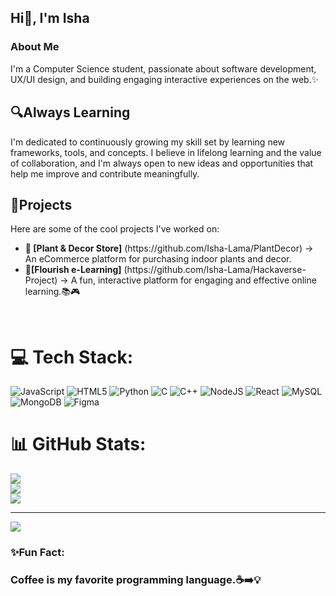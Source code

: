 ## Hi👋, I'm Isha

<h3>About Me</h3> 
I'm a Computer Science student, passionate about software development, UX/UI design, and building engaging interactive experiences on the web.✨ 

## 🔍Always Learning
I'm dedicated to continuously growing my skill set by learning new frameworks, tools, and concepts. I believe in lifelong learning and the value of collaboration, and I'm always open to new ideas and opportunities that help me improve and contribute meaningfully. 


## 🔧Projects
Here are some of the cool projects I've worked on:
<ul>
 <li><b>🌿 [Plant & Decor Store]</b> (https://github.com/Isha-Lama/PlantDecor) → An eCommerce platform for purchasing indoor plants and decor.</li>
 <li><b> 📖[Flourish e-Learning]</b> (https://github.com/Isha-Lama/Hackaverse-Project) → A fun, interactive platform for engaging and effective online learning.📚🎮</li>
 
</ul><br>

<!--## 🌐 Socials:
[![email](https://img.shields.io/badge/Email-D14836?logo=gmail&logoColor=white)](mailto:lamaisha707@gmail.com)   <br>   --->

# 💻 Tech Stack:
![JavaScript](https://img.shields.io/badge/javascript-%23323330.svg?style=for-the-badge&logo=javascript&logoColor=%23F7DF1E) ![HTML5](https://img.shields.io/badge/html5-%23E34F26.svg?style=for-the-badge&logo=html5&logoColor=white) ![Python](https://img.shields.io/badge/python-3670A0?style=for-the-badge&logo=python&logoColor=ffdd54) ![C](https://img.shields.io/badge/c-%2300599C.svg?style=for-the-badge&logo=c&logoColor=white) ![C++](https://img.shields.io/badge/c++-%2300599C.svg?style=for-the-badge&logo=c%2B%2B&logoColor=white) ![NodeJS](https://img.shields.io/badge/node.js-6DA55F?style=for-the-badge&logo=node.js&logoColor=white) ![React](https://img.shields.io/badge/react-%2320232a.svg?style=for-the-badge&logo=react&logoColor=%2361DAFB) ![MySQL](https://img.shields.io/badge/mysql-4479A1.svg?style=for-the-badge&logo=mysql&logoColor=white) ![MongoDB](https://img.shields.io/badge/MongoDB-%234ea94b.svg?style=for-the-badge&logo=mongodb&logoColor=white) ![Figma](https://img.shields.io/badge/figma-%23F24E1E.svg?style=for-the-badge&logo=figma&logoColor=white)
# 📊 GitHub Stats:
![](https://github-readme-stats.vercel.app/api?username=Isha-Lama&theme=merko&hide_border=false&include_all_commits=false&count_private=false)<br/>
![](https://nirzak-streak-stats.vercel.app/?user=Isha-Lama&theme=merko&hide_border=false)<br/>
![](https://github-readme-stats.vercel.app/api/top-langs/?username=Isha-Lama&theme=merko&hide_border=false&include_all_commits=false&count_private=false&layout=compact)

---
[![](https://visitcount.itsvg.in/api?id=Isha-Lama&icon=0&color=0)](https://visitcount.itsvg.in)

<!-- Proudly created with GPRM ( https://gprm.itsvg.in ) -->
<h3>✨Fun Fact: <h3>
Coffee is my favorite programming language.☕➡️💡 
